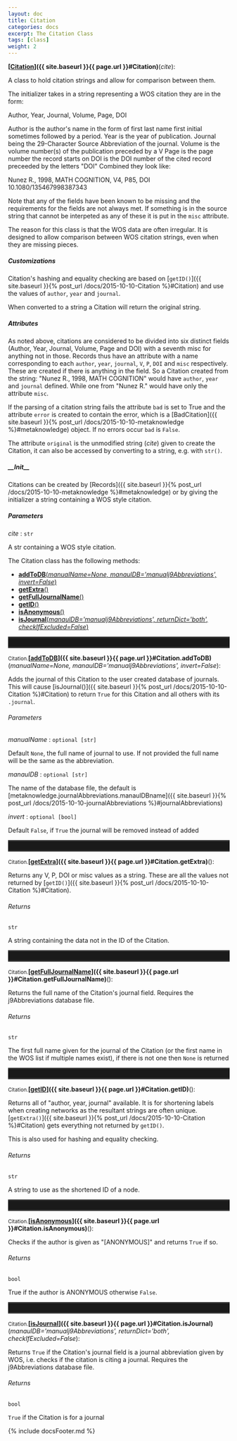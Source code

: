 ```yaml
---
layout: doc
title: Citation
categories: docs
excerpt: The Citation Class
tags: [class]
weight: 2
---
```

<a name="Citation"></a>
<a name="Citation"></a><small></small>**[<ins>Citation</ins>]({{ site.baseurl }}{{ page.url }}#Citation)**(_cite_):

A class to hold citation strings and allow for comparison between them.

The initializer takes in a string representing a WOS citation they are in the form:

 Author, Year, Journal, Volume, Page, DOI

Author is the author's name in the form of first last name first initial sometimes followed by a period.
Year is the year of publication.
Journal being the 29-Character Source Abbreviation of the journal.
Volume is the volume number(s) of the publication preceded by a V
Page is the page number the record starts on
DOI is the DOI number of the cited record preceeded by the letters "DOI"
Combined they look like:

 Nunez R., 1998, MATH COGNITION, V4, P85, DOI 10.1080/135467998387343

Note that any of the fields have been known to be missing and the requirements for the fields are not always met. If something is in the source string that cannot be interpeted as any of these it is put in the `misc` attribute.

The reason for this class is that the WOS data are often irregular. It is designed to allow comparison between WOS citation strings, even when they are missing pieces.

##### Customizations

Citation's hashing and equality checking are based on [`getID()`]({{ site.baseurl }}{% post_url /docs/2015-10-10-Citation %}#Citation) and use the values of `author`, `year` and `journal`.

When converted to a string a Citation will return the original string.

##### Attributes

As noted above, citations are considered to be divided into six distinct fields (Author, Year, Journal, Volume, Page and DOI) with a seventh misc for anything not in those. Records thus have an attribute with a name corresponding to each `author`, `year`, `journal`, `V`, `P`, `DOI` and `misc` respectively. These are created if there is anything in the field. So a Citation created from the string: "Nunez R., 1998, MATH COGNITION" would have `author`, `year` and `journal` defined. While one from "Nunez R." would have only the attribute `misc`.

If the parsing of a citation string fails the attribute `bad` is set to True and the attribute `error` is created to contain the error, which is a [BadCitation]({{ site.baseurl }}{% post_url /docs/2015-10-10-metaknowledge %}#metaknowledge) object. If no errors occur `bad` is `False`.

The attribute `original` is the unmodified string (_cite_) given to create the Citation, it can also be accessed by converting to a string, e.g. with `str()`.

##### \_\_Init\_\_

Citations can be created by [Records]({{ site.baseurl }}{% post_url /docs/2015-10-10-metaknowledge %}#metaknowledge) or by giving the initializer a string containing a WOS style citation.

##### Parameters

_cite_ : `str`

 A str containing a WOS style citation.


The Citation class has the following methods:

<ul class="post-list">
<li><article><a href="#Citation.addToDB"><b>addToDB</b>(<i>manualName=None, manaulDB='manualj9Abbreviations', invert=False</i>)</a></article></li>
<li><article><a href="#Citation.getExtra"><b>getExtra</b>()</a></article></li>
<li><article><a href="#Citation.getFullJournalName"><b>getFullJournalName</b>()</a></article></li>
<li><article><a href="#Citation.getID"><b>getID</b>()</a></article></li>
<li><article><a href="#Citation.isAnonymous"><b>isAnonymous</b>()</a></article></li>
<li><article><a href="#Citation.isJournal"><b>isJournal</b>(<i>manaulDB='manualj9Abbreviations', returnDict='both', checkIfExcluded=False</i>)</a></article></li>
</ul>
<hr style="padding: 0;border: none;border-width: 3px;height: 20px;color: #333;text-align: center;border-top-style: solid;border-bottom-style: solid;">

<a name="Citation.addToDB"></a><small>Citation.</small>**[<ins>addToDB</ins>]({{ site.baseurl }}{{ page.url }}#Citation.addToDB)**(_manualName=None, manaulDB='manualj9Abbreviations', invert=False_):

Adds the journal of this Citation to the user created database of journals. This will cause [isJournal()]({{ site.baseurl }}{% post_url /docs/2015-10-10-Citation %}#Citation) to return `True` for this Citation and all others with its `.journal`.

###### Parameters

_manualName_ : `optional [str]`

 Default `None`, the full name of journal to use. If not provided the full name will be the same as the abbreviation.

_manaulDB_ : `optional [str]`

 The name of the database file, the default is [metaknowledge.journalAbbreviations.manaulDBname]({{ site.baseurl }}{% post_url /docs/2015-10-10-journalAbbreviations %}#journalAbbreviations)

_invert_ : `optional [bool]`

 Default `False`, if `True` the journal will be removed instead of added


<hr style="padding: 0;border: none;border-width: 3px;height: 20px;color: #333;text-align: center;border-top-style: solid;border-bottom-style: solid;">

<a name="Citation.getExtra"></a><small>Citation.</small>**[<ins>getExtra</ins>]({{ site.baseurl }}{{ page.url }}#Citation.getExtra)**():

Returns any V, P, DOI or misc values as a string. These are all the values not returned by [`getID()`]({{ site.baseurl }}{% post_url /docs/2015-10-10-Citation %}#Citation).

###### Returns

`str`

 A string containing the data not in the ID of the Citation.
 


<hr style="padding: 0;border: none;border-width: 3px;height: 20px;color: #333;text-align: center;border-top-style: solid;border-bottom-style: solid;">

<a name="Citation.getFullJournalName"></a><small>Citation.</small>**[<ins>getFullJournalName</ins>]({{ site.baseurl }}{{ page.url }}#Citation.getFullJournalName)**():

Returns the full name of the Citation's journal field. Requires the j9Abbreviations database file.

###### Returns

`str`

 The first full name given for the journal of the Citation (or the first name in the WOS list if multiple names exist), if there is not one then `None` is returned


<hr style="padding: 0;border: none;border-width: 3px;height: 20px;color: #333;text-align: center;border-top-style: solid;border-bottom-style: solid;">

<a name="Citation.getID"></a><small>Citation.</small>**[<ins>getID</ins>]({{ site.baseurl }}{{ page.url }}#Citation.getID)**():

Returns all of "author, year, journal" available. It is for shortening labels when creating networks as the resultant strings are often unique. [`getExtra()`]({{ site.baseurl }}{% post_url /docs/2015-10-10-Citation %}#Citation) gets everything not returned by `getID()`.

This is also used for hashing and equality checking.

###### Returns

`str`

 A string to use as the shortened ID of a node.


<hr style="padding: 0;border: none;border-width: 3px;height: 20px;color: #333;text-align: center;border-top-style: solid;border-bottom-style: solid;">

<a name="Citation.isAnonymous"></a><small>Citation.</small>**[<ins>isAnonymous</ins>]({{ site.baseurl }}{{ page.url }}#Citation.isAnonymous)**():

Checks if the author is given as "[ANONYMOUS]" and returns `True` if so.

###### Returns

`bool`

 True if the author is ANONYMOUS otherwise `False`.


<hr style="padding: 0;border: none;border-width: 3px;height: 20px;color: #333;text-align: center;border-top-style: solid;border-bottom-style: solid;">

<a name="Citation.isJournal"></a><small>Citation.</small>**[<ins>isJournal</ins>]({{ site.baseurl }}{{ page.url }}#Citation.isJournal)**(_manaulDB='manualj9Abbreviations', returnDict='both', checkIfExcluded=False_):

Returns `True` if the Citation's journal field is a journal abbreviation given by WOS, i.e. checks if the citation is citing a journal. Requires the j9Abbreviations database file.

###### Returns

`bool`

 `True` if the Citation is for a journal



{% include docsFooter.md %}